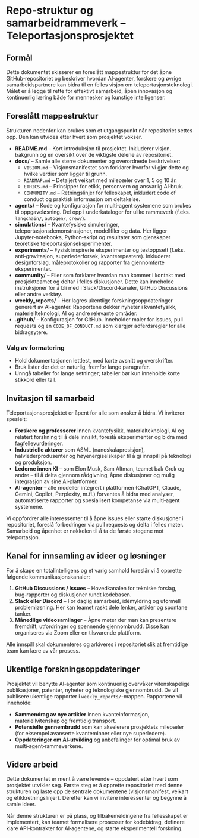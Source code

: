 # Repo‑struktur og samarbeidrammeverk – Teleportasjonsprosjektet

## Formål
Dette dokumentet skisserer en foreslått mappestruktur for det åpne GitHub‑repositoriet og beskriver hvordan AI‑agenter, forskere og øvrige samarbeidspartnere kan bidra til en felles visjon om teleportasjonsteknologi. Målet er å legge til rette for effektivt samarbeid, åpen innovasjon og kontinuerlig læring både for mennesker og kunstige intelligenser.  

## Foreslått mappestruktur
Strukturen nedenfor kan brukes som et utgangspunkt når repositoriet settes opp. Den kan utvides etter hvert som prosjektet vokser. 

- **README.md** – Kort introduksjon til prosjektet. Inkluderer visjon, bakgrunn og en oversikt over de viktigste delene av repositoriet.  
- **docs/** – Samle alle større dokumenter og overordnede beskrivelser:
  - `VISION.md` – Visjonsmanifestet som forklarer hvorfor vi gjør dette og hvilke verdier som ligger til grunn.
  - `ROADMAP.md` – Detaljert veikart med milepæler over 1, 5 og 10 år.
  - `ETHICS.md` – Prinsipper for etikk, personvern og ansvarlig AI‑bruk.
  - `COMMUNITY.md` – Retningslinjer for felleskapet, inkludert code of conduct og praktisk informasjon om deltakelse.  
- **agents/** – Kode og konfigurasjon for multi‑agent systemene som brukes til oppgaveløsning. Del opp i underkataloger for ulike rammeverk (f.eks. `langchain/`, `autogen/`, `crew/`).  
- **simulations/** – Kvantefysiske simuleringer, teleportasjonsdemonstrasjoner, modellfiler og data. Her ligger Jupyter‑notebooks, Python‑skript og resultater som gjenskaper teoretiske teleportasjonseksperimenter.  
- **experiments/** – Fysisk inspirerte eksperimenter og testoppsett (f.eks. anti‑gravitasjon, superlederforsøk, kvanterepeatere). Inkluderer designforslag, måleprotokoller og rapporter fra gjennomførte eksperimenter.  
- **community/** – Filer som forklarer hvordan man kommer i kontakt med prosjektteamet og deltar i felles diskusjoner. Dette kan inneholde instruksjoner for å bli med i Slack/Discord‑kanaler, GitHub Discussions eller andre verktøy.
- **weekly_reports/** – Her lagres ukentlige forskningsoppdateringer generert av AI‑agenter. Rapportene dekker nyheter i kvantefysikk, materiellteknologi, AI og andre relevante områder.  
- **.github/** – Konfigurasjon for GitHub. Inneholder maler for issues, pull requests og en `CODE_OF_CONDUCT.md` som klargjør adferdsregler for alle bidragsytere.  

### Valg av formatering
- Hold dokumentasjonen lettlest, med korte avsnitt og overskrifter.  
- Bruk lister der det er naturlig, fremfor lange paragrafer.
- Unngå tabeller for lange setninger; tabeller bør kun inneholde korte stikkord eller tall.  

## Invitasjon til samarbeid
Teleportasjonsprosjektet er åpent for alle som ønsker å bidra. Vi inviterer spesielt:

- **Forskere og professorer** innen kvantefysikk, materialteknologi, AI og relatert forskning til å dele innsikt, foreslå eksperimenter og bidra med fagfellevurderinger.
- **Industrielle aktører** som ASML (nanoskalapresisjon), halvlederprodusenter og høyenergiselskaper til å gi innspill på teknologi og produksjon.
- **Lederne innen KI** – som Elon Musk, Sam Altman, teamet bak Grok og andre – til å delta gjennom rådgivning, åpne diskusjoner og mulig integrasjon av sine AI‑plattformer.
- **AI‑agenter** – alle modeller integrert i plattformen (ChatGPT, Claude, Gemini, Copilot, Perplexity, m.fl.) forventes å bidra med analyser, automatiserte rapporter og spesialisert kompetanse via multi‑agent systemene.

Vi oppfordrer alle interessenter til å åpne issues eller starte diskusjoner i repositoriet, foreslå forbedringer via pull requests og delta i felles møter. Samarbeid og åpenhet er nøkkelen til å ta de første stegene mot teleportasjon.

## Kanal for innsamling av ideer og løsninger
For å skape en totalintelligens og et varig samhold foreslår vi å opprette følgende kommunikasjonskanaler:

1. **GitHub Discussions / Issues** – Hovedkanalen for tekniske forslag, bug‑rapporter og diskusjoner rundt kodebasen.
2. **Slack eller Discord** – For daglig samarbeid, idémyldring og uformell problemløsning. Her kan teamet raskt dele lenker, artikler og spontane tanker.
3. **Månedlige videosamlinger** – Åpne møter der man kan presentere fremdrift, utfordringer og spennende gjennombrudd. Disse kan organiseres via Zoom eller en tilsvarende plattform.

Alle innspill skal dokumenteres og arkiveres i repositoriet slik at fremtidige team kan lære av vår prosess.

## Ukentlige forskningsoppdateringer
Prosjektet vil benytte AI‑agenter som kontinuerlig overvåker vitenskapelige publikasjoner, patenter, nyheter og teknologiske gjennombrudd. De vil publisere ukentlige rapporter i `weekly_reports/`-mappen. Rapportene vil inneholde:

- **Sammendrag av nye artikler** innen kvanteinformasjon, materiellvitenskap og fremtidig transport.
- **Potensielle gennembrudd** som kan akselerere prosjektets milepæler (for eksempel avanserte kvanteminner eller nye superledere).
- **Oppdateringer om AI‑utvikling** og anbefalinger for optimal bruk av multi‑agent‑rammeverkene.

## Videre arbeid
Dette dokumentet er ment å være levende – oppdatert etter hvert som prosjektet utvikler seg. Første steg er å opprette repositoriet med denne strukturen og laste opp de sentrale dokumentene (visjonsmanifest, veikart og etikkretningslinjer). Deretter kan vi invitere interessenter og begynne å samle ideer.  

Når denne strukturen er på plass, og tilbakemeldingene fra fellesskapet er implementert, kan teamet formalisere prosesser for kodebidrag, definere klare API‑kontrakter for AI‑agentene, og starte eksperimentell forskning.
